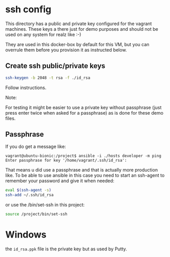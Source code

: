 # ssh config

This directory has a public and private key configured 
for the vagrant machines.
These keys a there just for demo purposes and should not be used
on any system for realz like :-)

They are used in this docker-box by default for this VM, but you can
overrule them before you provision it as instructed below.

## Create ssh public/private keys

```bash
ssh-keygen -b 2048 -t rsa -f ./id_rsa
```

Follow instructions.

Note:

For testing it might be easier to use a private key without
passphrase (just press enter twice when asked for a passphrase)
as is done for these demo files.

## Passphrase  

If you do get a message like:

```text
vagrant@ubuntu-bionic:/project$ ansible -i ./hosts developer -m ping
Enter passphrase for key '/home/vagrant/.ssh/id_rsa':
```

That means u did use a passphrase and that is actually more production like.
To be able to use ansible in this case you need to start an ssh-agent to 
remember your password and give it when needed:

```bash
eval $(ssh-agent -s)
ssh-add ~/.ssh/id_rsa
```

or use the /bin/set-ssh in this project:

```bash
source /project/bin/set-ssh
```

# Windows

the `id_rsa.ppk` file is the private key but as used by Putty.
